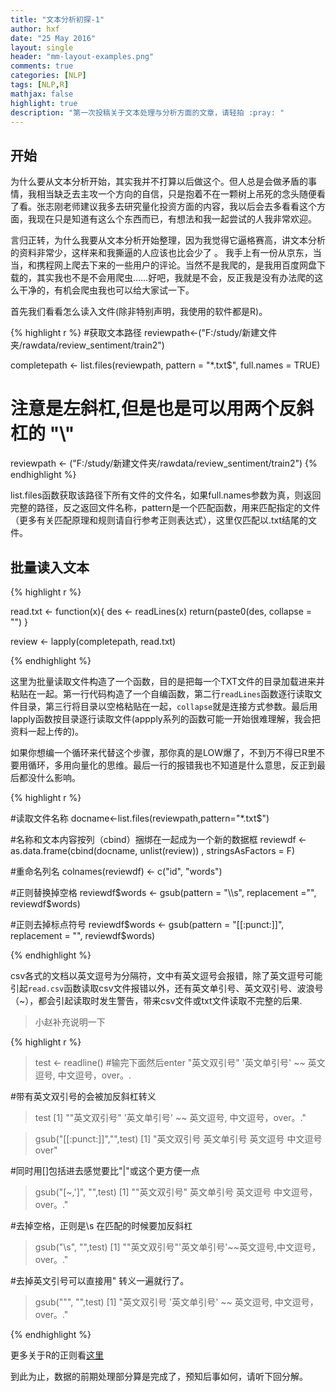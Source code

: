 ```yaml
---
title: "文本分析初探-1"
author: hxf
date: "25 May 2016"
layout: single
header: "mm-layout-examples.png"
comments: true
categories: [NLP]
tags: [NLP,R]
mathjax: false
highlight: true
description: "第一次投稿关于文本处理与分析方面的文章，请轻拍 :pray: "
---
```



## 开始 
为什么要从文本分析开始，其实我并不打算以后做这个。但人总是会做矛盾的事情，我相当缺乏去主攻一个方向的自信，只是抱着不在一颗树上吊死的念头随便看了看。张志刚老师建议我多去研究量化投资方面的内容，我以后会去多看看这个方面，我现在只是知道有这么个东西而已，有想法和我一起尝试的人我非常欢迎。

言归正转，为什么我要从文本分析开始整理，因为我觉得它逼格赛高，讲文本分析的资料非常少，这样来和我撕逼的人应该也比会少了
。
我手上有一份从京东，当当，和携程网上爬去下来的一些用户的评论。当然不是我爬的，是我用百度网盘下载的，其实我也不是不会用爬虫……好吧，我就是不会，反正我是没有办法爬的这么干净的，有机会爬虫我也可以给大家试一下。

首先我们看看怎么读入文件(除非特别声明，我使用的软件都是R)。

{% highlight r %}
#获取文本路径
reviewpath<-("F:/study/新建文件夹/rawdata/review_sentiment/train2")

completepath <- list.files(reviewpath, pattern = "*.txt$", full.names = TRUE)

# 注意是左斜杠,但是也是可以用两个反斜杠的 "\\"
reviewpath <- ("F:/study/新建文件夹/rawdata/review_sentiment/train2")
{% endhighlight %}

list.files函数获取该路径下所有文件的文件名，如果full.names参数为真，则返回完整的路径，反之返回文件名称，pattern是一个匹配函数，用来匹配指定的文件（更多有关匹配原理和规则请自行参考正则表达式），这里仅匹配以.txt结尾的文件。


## 批量读入文本

{% highlight r %}

read.txt <- function(x){
  des <- readLines(x)
  return(paste0(des, collapse = "")
  }
  
review <- lapply(completepath, read.txt)

{% endhighlight %}
 
这里为批量读取文件构造了一个函数，目的是把每一个TXT文件的目录加载进来并粘贴在一起。第一行代码构造了一个自编函数，第二行<code>readLines</code>函数逐行读取文件目录，第三行将目录以空格粘贴在一起，<code>collapse</code>就是连接方式参数。最后用lapply函数按目录逐行读取文件(appply系列的函数可能一开始很难理解，我会把资料一起上传的)。

如果你想编一个循环来代替这个步骤，那你真的是LOW爆了，不到万不得已R里不要用循环，多用向量化的思维。最后一行的报错我也不知道是什么意思，反正到最后都没什么影响。


{% highlight r %}

#读取文件名称
docname<-list.files(reviewpath,pattern="*.txt$")

#名称和文本内容按列（cbind）捆绑在一起成为一个新的数据框
reviewdf <- as.data.frame(cbind(docname, unlist(review))  , stringsAsFactors = F) 

#重命名列名
colnames(reviewdf) <- c("id", "words")

#正则替换掉空格
reviewdf$words <- gsub(pattern = "\\s", replacement ="", reviewdf$words)

#正则去掉标点符号
reviewdf$words <- gsub(pattern = "[[:punct:]]", replacement = "", reviewdf$words)

{% endhighlight %}

csv各式的文档以英文逗号为分隔符，文中有英文逗号会报错，除了英文逗号可能引起<code>read.csv</code>函数读取csv文件报错以外，还有英文单引号、英文双引号、波浪号（~），都会引起读取时发生警告，带来csv文件或txt文件读取不完整的后果.

> 小赵补充说明一下

{% highlight r %}

> test <- readline() #输完下面然后enter
"英文双引号" '英文单引号' ~~ 英文逗号, 中文逗号，over。.

#带有英文双引号的会被加反斜杠转义
> test
[1] "\"英文双引号\" '英文单引号' ~~ 英文逗号, 中文逗号，over。."

> gsub("[[:punct:]]","",test)
[1] "英文双引号 英文单引号  英文逗号 中文逗号over"

#同时用[]包括进去感觉要比"|"或这个更方便一点
> gsub("[~,']", "",test)
[1] "\"英文双引号\" 英文单引号  英文逗号 中文逗号，over。."

#去掉空格，正则是\s 在匹配的时候要加反斜杠
> gsub("\\s", "",test)
[1] "\"英文双引号\"'英文单引号'~~英文逗号,中文逗号，over。."

#去掉英文引号可以直接用\" 转义一遍就行了。
> gsub("\"", "",test)
[1] "英文双引号 '英文单引号' ~~ 英文逗号, 中文逗号，over。."

{% endhighlight %}

更多关于R的正则看[这里](http://blog.163.com/yugao1986@126/blog/static/692285082014324402546/)

到此为止，数据的前期处理部分算是完成了，预知后事如何，请听下回分解。

